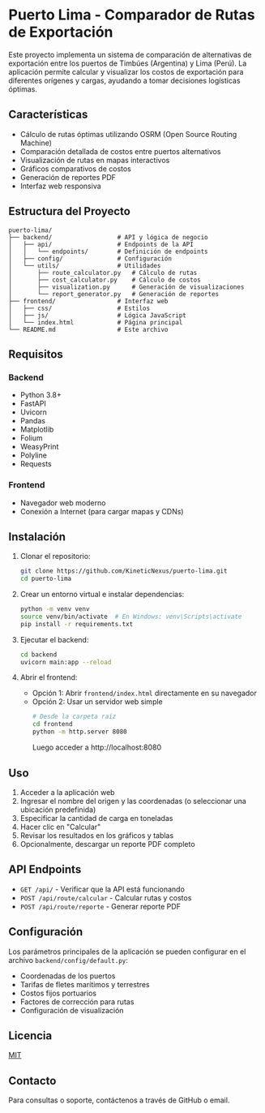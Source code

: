 # Puerto Lima - Comparador de Rutas de Exportación

Este proyecto implementa un sistema de comparación de alternativas de exportación entre los puertos de Timbúes (Argentina) y Lima (Perú). La aplicación permite calcular y visualizar los costos de exportación para diferentes orígenes y cargas, ayudando a tomar decisiones logísticas óptimas.

## Características

- Cálculo de rutas óptimas utilizando OSRM (Open Source Routing Machine)
- Comparación detallada de costos entre puertos alternativos
- Visualización de rutas en mapas interactivos
- Gráficos comparativos de costos
- Generación de reportes PDF
- Interfaz web responsiva

## Estructura del Proyecto

```
puerto-lima/
├── backend/                  # API y lógica de negocio
│   ├── api/                  # Endpoints de la API
│   │   └── endpoints/        # Definición de endpoints
│   ├── config/               # Configuración
│   └── utils/                # Utilidades
│       ├── route_calculator.py   # Cálculo de rutas
│       ├── cost_calculator.py    # Cálculo de costos
│       ├── visualization.py      # Generación de visualizaciones
│       └── report_generator.py   # Generación de reportes
├── frontend/                 # Interfaz web
│   ├── css/                  # Estilos
│   ├── js/                   # Lógica JavaScript
│   └── index.html            # Página principal
└── README.md                 # Este archivo
```

## Requisitos

### Backend
- Python 3.8+
- FastAPI
- Uvicorn
- Pandas
- Matplotlib
- Folium
- WeasyPrint
- Polyline
- Requests

### Frontend
- Navegador web moderno
- Conexión a Internet (para cargar mapas y CDNs)

## Instalación

1. Clonar el repositorio:
   ```bash
   git clone https://github.com/KineticNexus/puerto-lima.git
   cd puerto-lima
   ```

2. Crear un entorno virtual e instalar dependencias:
   ```bash
   python -m venv venv
   source venv/bin/activate  # En Windows: venv\Scripts\activate
   pip install -r requirements.txt
   ```

3. Ejecutar el backend:
   ```bash
   cd backend
   uvicorn main:app --reload
   ```

4. Abrir el frontend:
   - Opción 1: Abrir `frontend/index.html` directamente en su navegador
   - Opción 2: Usar un servidor web simple
     ```bash
     # Desde la carpeta raíz
     cd frontend
     python -m http.server 8080
     ```
     Luego acceder a http://localhost:8080

## Uso

1. Acceder a la aplicación web
2. Ingresar el nombre del origen y las coordenadas (o seleccionar una ubicación predefinida)
3. Especificar la cantidad de carga en toneladas
4. Hacer clic en "Calcular"
5. Revisar los resultados en los gráficos y tablas
6. Opcionalmente, descargar un reporte PDF completo

## API Endpoints

- `GET /api/` - Verificar que la API está funcionando
- `POST /api/route/calcular` - Calcular rutas y costos
- `POST /api/route/reporte` - Generar reporte PDF

## Configuración

Los parámetros principales de la aplicación se pueden configurar en el archivo `backend/config/default.py`:

- Coordenadas de los puertos
- Tarifas de fletes marítimos y terrestres
- Costos fijos portuarios
- Factores de corrección para rutas
- Configuración de visualización

## Licencia

[MIT](LICENSE)

## Contacto

Para consultas o soporte, contáctenos a través de GitHub o email.